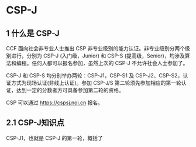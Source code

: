 # CSP-J

## 1 什么是 CSP-J

CCF 面向社会非专业人士推出 CSP 非专业级别的能力认证。非专业级别分两个级别进行，分别为 CSP-J (入门级，Junior) 和 CSP-S (提高级，Senior)，均涉及算法和编程。任何人都可以报名参加，虽然上次的 CSP-J 不允许社会人士参加了。

CSP-J 和 CSP-S 均分别举办两轮：CSP-J1，CSP-S1 及 CSP-J2、CSP-S2，认证方式为现场认证(非线上认证)。参加 CSP-J/S 第二轮须先参加相应的第一轮认证，达到一定的分数者方可具备参加第二轮的资格。

CSP 可以通过 <https://cspsj.noi.cn> 报名。

## 2.1 CSP-J知识点

CSP-J1，也就是 CSP-J 的第一轮，概括了